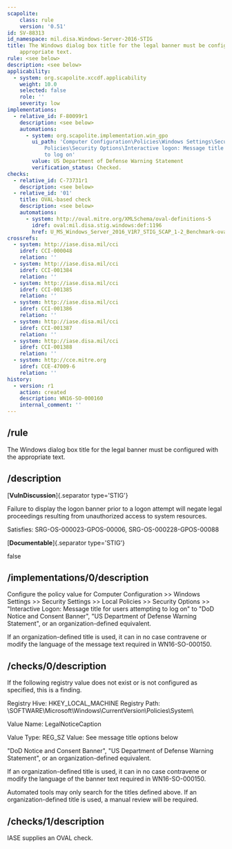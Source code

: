 ```yaml
---
scapolite:
    class: rule
    version: '0.51'
id: SV-88313
id_namespace: mil.disa.Windows-Server-2016-STIG
title: The Windows dialog box title for the legal banner must be configured with the
    appropriate text.
rule: <see below>
description: <see below>
applicability:
  - system: org.scapolite.xccdf.applicability
    weight: 10.0
    selected: false
    role: ''
    severity: low
implementations:
  - relative_id: F-80099r1
    description: <see below>
    automations:
      - system: org.scapolite.implementation.win_gpo
        ui_path: 'Computer Configuration\Policies\Windows Settings\Security Settings\Local
            Policies\Security Options\Interactive logon: Message title for users attempting
            to log on'
        value: US Department of Defense Warning Statement
        verification_status: Checked.
checks:
  - relative_id: C-73731r1
    description: <see below>
  - relative_id: '01'
    title: OVAL-based check
    description: <see below>
    automations:
      - system: http://oval.mitre.org/XMLSchema/oval-definitions-5
        idref: oval:mil.disa.stig.windows:def:1196
        href: U_MS_Windows_Server_2016_V1R7_STIG_SCAP_1-2_Benchmark-oval.xml
crossrefs:
  - system: http://iase.disa.mil/cci
    idref: CCI-000048
    relation: ''
  - system: http://iase.disa.mil/cci
    idref: CCI-001384
    relation: ''
  - system: http://iase.disa.mil/cci
    idref: CCI-001385
    relation: ''
  - system: http://iase.disa.mil/cci
    idref: CCI-001386
    relation: ''
  - system: http://iase.disa.mil/cci
    idref: CCI-001387
    relation: ''
  - system: http://iase.disa.mil/cci
    idref: CCI-001388
    relation: ''
  - system: http://cce.mitre.org
    idref: CCE-47009-6
    relation: ''
history:
  - version: r1
    action: created
    description: WN16-SO-000160
    internal_comment: ''
---
```



## /rule

The Windows dialog box title for the legal banner must be configured with the appropriate text.

## /description

[**VulnDiscussion**]{.separator type='STIG'}

Failure to display the logon banner prior to a logon attempt will negate legal proceedings resulting from unauthorized access to system resources.

Satisfies: SRG-OS-000023-GPOS-00006, SRG-OS-000228-GPOS-00088

[**Documentable**]{.separator type='STIG'}

false

## /implementations/0/description

Configure the policy value for Computer Configuration >> Windows Settings >> Security Settings >> Local Policies >> Security Options >> "Interactive Logon: Message title for users attempting to log on" to "DoD Notice and Consent Banner", "US Department of Defense Warning Statement", or an organization-defined equivalent.

If an organization-defined title is used, it can in no case contravene or modify the language of the message text required in WN16-SO-000150.

## /checks/0/description

If the following registry value does not exist or is not configured as specified, this is a finding.

Registry Hive: HKEY_LOCAL_MACHINE
Registry Path: \SOFTWARE\Microsoft\Windows\CurrentVersion\Policies\System\

Value Name: LegalNoticeCaption

Value Type: REG_SZ
Value: See message title options below

"DoD Notice and Consent Banner", "US Department of Defense Warning Statement", or an organization-defined equivalent.

If an organization-defined title is used, it can in no case contravene or modify the language of the banner text required in WN16-SO-000150.

Automated tools may only search for the titles defined above. If an organization-defined title is used, a manual review will be required.

## /checks/1/description

IASE supplies an OVAL check.
